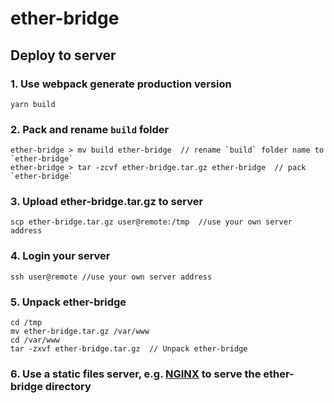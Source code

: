 # ether-bridge

## Deploy to server

### 1. Use webpack generate production version

```shell
yarn build
```
### 2. Pack and rename `build` folder

```shell
ether-bridge > mv build ether-bridge  // rename `build` folder name to `ether-bridge`
ether-bridge > tar -zcvf ether-bridge.tar.gz ether-bridge  // pack `ether-bridge`
```

### 3. Upload ether-bridge.tar.gz to server

```shell
scp ether-bridge.tar.gz user@remote:/tmp  //use your own server address
```

### 4. Login your server

```shell
ssh user@remote //use your own server address
```

### 5. Unpack ether-bridge

```shell
cd /tmp
mv ether-bridge.tar.gz /var/www
cd /var/www
tar -zxvf ether-bridge.tar.gz  // Unpack ether-bridge
```

### 6. Use a static files server, e.g. [NGINX](https://www.nginx.com/) to serve the ether-bridge directory



